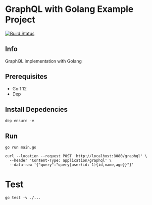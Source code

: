 # GraphQL with Golang Example Project

[![Build Status](https://github.com/rendyfebry/go-graphql-example/workflows/main-action/badge.svg)](https://github.com/rendyfebry/go-graphql-example/actions)

## Info

GraphQL implementation with Golang

## Prerequisites

- Go 1.12
- Dep

## Install Depedencies

```
dep ensure -v
```

## Run

```
go run main.go
```

```
curl --location --request POST 'http://localhost:8080/graphql' \
  --header 'Content-Type: application/graphql' \
  --data-raw '{"query":"query{user(id: 1){id,name,age}}"}'
```

# Test

```
go test -v ./...
```
